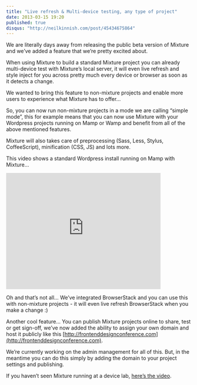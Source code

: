 ```yaml
---
title: "Live refresh & Multi-device testing, any type of project"
date: 2013-03-15 19:20
published: true
disqus: "http://neilkinnish.com/post/45434675864"
---
```


We are literally days away from releasing the public beta version of Mixture and we&#8217;ve added a feature that we&#8217;re pretty excited about.

When using Mixture to build a standard Mixture project you can already multi-device test with Mixture&#8217;s local server, it will even live refresh and style inject for you across pretty much every device or browser as soon as it detects a change.

We wanted to bring this feature to non-mixture projects and enable more users to experience what Mixture has to offer&#8230;

So, you can now run non-mixture projects in a mode we are calling &#8220;simple mode&#8221;, this for example means that you can now use Mixture with your Wordpress projects running on Mamp or Wamp and benefit from all of the above mentioned features.

Mixture will also takes care of preprocessing (Sass, Less, Stylus, CoffeeScript), minification (CSS, JS) and lots more.

This video shows a standard Wordpress install running on Mamp with Mixture&#8230;

<iframe frameborder="0" height="315" src="http://www.youtube.com/embed/UxUBvDU0qn4" width="420"></iframe>

Oh and that&#8217;s not all&#8230; We&#8217;ve integrated BrowserStack and you can use this with non-mixture projects - it will even live refresh BrowserStack when you make a change :)

Another cool feature&#8230; You can publish Mixture projects online to share, test or get sign-off, we&#8217;ve now added the ability to assign your own domain and host it publicly like this [http://frontenddesignconference.com](http://frontenddesignconference.com).

We&#8217;re currently working on the admin management for all of this. But, in the meantime you can do this simply by adding the domain to your project settings and publishing.

If you haven&#8217;t seen Mixture running at a device lab, [here&#8217;s the video](http://www.youtube.com/watch?v=ER-la4wunyo).